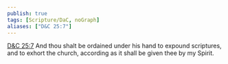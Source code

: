 ```yaml
---
publish: true
tags: [Scripture/DaC, noGraph]
aliases: ["D&C 25:7"]
---
```

[D&C 25:7](https://churchofjesuschrist.org/study/scriptures/dc-testament/dc/25?lang=eng&id=p7#p7) And thou shalt be ordained under his hand to expound scriptures, and to exhort the church, according as it shall be given thee by my Spirit.
